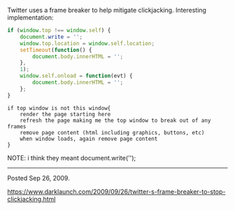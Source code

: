 Twitter uses a frame breaker to help mitigate clickjacking. Interesting implementation:
```javascript
if (window.top !== window.self) {
	document.write = '';
	window.top.location = window.self.location;
	setTimeout(function() {
		document.body.innerHTML = '';
	},
	1);
	window.self.onload = function(evt) {
		document.body.innerHTML = '';
	};
}
```
```
if top window is not this window{
	render the page starting here
	refresh the page making me the top window to break out of any frames
	remove page content (html including graphics, buttons, etc)
	when window loads, again remove page content
}
```

NOTE: i think they meant document.write('');

---

Posted Sep 26, 2009.

https://www.darklaunch.com/2009/09/26/twitter-s-frame-breaker-to-stop-clickjacking.html
